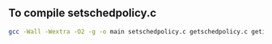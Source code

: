 ## To compile setschedpolicy.c
```bash
gcc -Wall -Wextra -O2 -g -o main setschedpolicy.c getschedpolicy.c getinterval.c
```
